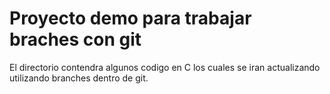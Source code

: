 # Proyecto demo para trabajar braches con git

El directorio contendra algunos codigo en C los cuales 
se iran actualizando utilizando branches dentro de git. 